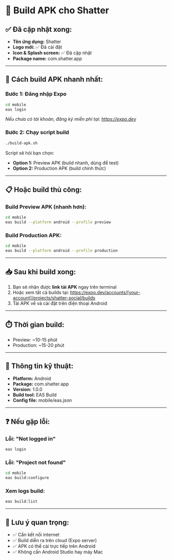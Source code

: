 # 📱 Build APK cho Shatter

## ✅ Đã cập nhật xong:
- **Tên ứng dụng:** Shatter
- **Logo mới:** ✅ Đã cài đặt
- **Icon & Splash screen:** ✅ Đã cập nhật
- **Package name:** com.shatter.app

---

## 🚀 Cách build APK nhanh nhất:

### **Bước 1: Đăng nhập Expo**
```bash
cd mobile
eas login
```

*Nếu chưa có tài khoản, đăng ký miễn phí tại: https://expo.dev*

### **Bước 2: Chạy script build**
```bash
./build-apk.sh
```

Script sẽ hỏi bạn chọn:
- **Option 1:** Preview APK (build nhanh, dùng để test)
- **Option 2:** Production APK (build chính thức)

---

## 📋 Hoặc build thủ công:

### Build Preview APK (nhanh hơn):
```bash
cd mobile
eas build --platform android --profile preview
```

### Build Production APK:
```bash
cd mobile
eas build --platform android --profile production
```

---

## 📥 Sau khi build xong:

1. Bạn sẽ nhận được **link tải APK** ngay trên terminal
2. Hoặc xem tất cả builds tại: https://expo.dev/accounts/[your-account]/projects/shatter-social/builds
3. Tải APK về và cài đặt trên điện thoại Android

---

## ⏱️ Thời gian build:
- Preview: ~10-15 phút
- Production: ~15-20 phút

---

## 🔧 Thông tin kỹ thuật:
- **Platform:** Android
- **Package:** com.shatter.app
- **Version:** 1.0.0
- **Build tool:** EAS Build
- **Config file:** mobile/eas.json

---

## ❓ Nếu gặp lỗi:

### Lỗi: "Not logged in"
```bash
eas login
```

### Lỗi: "Project not found"
```bash
cd mobile
eas build:configure
```

### Xem logs build:
```bash
eas build:list
```

---

## 📝 Lưu ý quan trọng:
- ✅ Cần kết nối internet
- ✅ Build diễn ra trên cloud (Expo server)
- ✅ APK có thể cài trực tiếp trên Android
- ✅ Không cần Android Studio hay máy Mac
